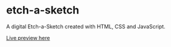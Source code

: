 # etch-a-sketch
A digital Etch-a-Sketch created with HTML, CSS and JavaScript.

[Live preview here](https://aliyyahs.github.io/etch-a-sketch/)
